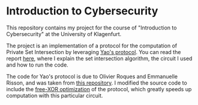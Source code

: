 # Introduction to Cybersecurity

This repository contains my project for the course of "Introduction to Cybersecurity" at the University of Klagenfurt.

The project is an implementation of a protocol for the computation of Private Set Intersection by leveraging [Yao's protocol](https://ieeexplore.ieee.org/document/4568207). You can read the report [here](report.pdf), where I explain the set intersection algorithm, the circuit I used and how to run the code.

The code for Yao's protocol is due to Olivier Roques and Emmanuelle Risson, and was taken from [this repository](https://github.com/ojroques/garbled-circuit).
I modified the source code to include the [free-XOR optimization](http://www.cs.toronto.edu/~vlad/papers/XOR_ICALP08.pdf) of the protocol, which greatly speeds up computation with this particular circuit.
